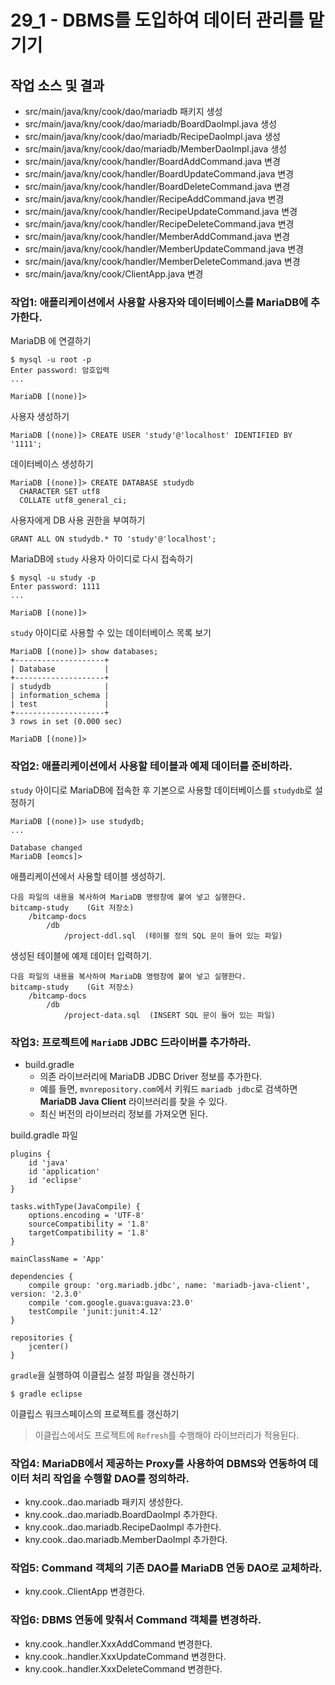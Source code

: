# 29_1 - DBMS를 도입하여 데이터 관리를 맡기기

## 작업 소스 및 결과

- src/main/java/kny/cook/dao/mariadb 패키지 생성
- src/main/java/kny/cook/dao/mariadb/BoardDaoImpl.java 생성
- src/main/java/kny/cook/dao/mariadb/RecipeDaoImpl.java 생성
- src/main/java/kny/cook/dao/mariadb/MemberDaoImpl.java 생성
- src/main/java/kny/cook/handler/BoardAddCommand.java 변경
- src/main/java/kny/cook/handler/BoardUpdateCommand.java 변경
- src/main/java/kny/cook/handler/BoardDeleteCommand.java 변경
- src/main/java/kny/cook/handler/RecipeAddCommand.java 변경
- src/main/java/kny/cook/handler/RecipeUpdateCommand.java 변경
- src/main/java/kny/cook/handler/RecipeDeleteCommand.java 변경
- src/main/java/kny/cook/handler/MemberAddCommand.java 변경
- src/main/java/kny/cook/handler/MemberUpdateCommand.java 변경
- src/main/java/kny/cook/handler/MemberDeleteCommand.java 변경
- src/main/java/kny/cook/ClientApp.java 변경


### 작업1: 애플리케이션에서 사용할 사용자와 데이터베이스를 MariaDB에 추가한다.

MariaDB 에 연결하기 

```
$ mysql -u root -p
Enter password: 암호입력
...

MariaDB [(none)]>
```

사용자 생성하기
```
MariaDB [(none)]> CREATE USER 'study'@'localhost' IDENTIFIED BY '1111';
```

데이터베이스 생성하기
```
MariaDB [(none)]> CREATE DATABASE studydb
  CHARACTER SET utf8
  COLLATE utf8_general_ci;
```

사용자에게 DB 사용 권한을 부여하기
```
GRANT ALL ON studydb.* TO 'study'@'localhost';
```

MariaDB에 `study` 사용자 아이디로 다시 접속하기
```
$ mysql -u study -p
Enter password: 1111
...

MariaDB [(none)]>
```

`study` 아이디로 사용할 수 있는 데이터베이스 목록 보기
```
MariaDB [(none)]> show databases;
+--------------------+
| Database           |
+--------------------+
| studydb            |
| information_schema |
| test               |
+--------------------+
3 rows in set (0.000 sec)

MariaDB [(none)]> 
```



### 작업2: 애플리케이션에서 사용할 테이블과 예제 데이터를 준비하라.

`study` 아이디로 MariaDB에 접속한 후 기본으로 사용할 데이터베이스를 `studydb`로 설정하기
```
MariaDB [(none)]> use studydb;
...

Database changed
MariaDB [eomcs]> 
``` 

애플리케이션에서 사용할 테이블 생성하기. 
```
다음 파일의 내용을 복사하여 MariaDB 명령창에 붙여 넣고 실행한다.
bitcamp-study    (Git 저장소)
    /bitcamp-docs   
        /db
            /project-ddl.sql  (테이블 정의 SQL 문이 들어 있는 파일)
```

생성된 테이블에 예제 데이터 입력하기. 
```
다음 파일의 내용을 복사하여 MariaDB 명령창에 붙여 넣고 실행한다.
bitcamp-study    (Git 저장소)
    /bitcamp-docs   
        /db
            /project-data.sql  (INSERT SQL 문이 들어 있는 파일)
```

### 작업3: 프로젝트에 `MariaDB` JDBC 드라이버를 추가하라.

- build.gradle
    - 의존 라이브러리에 MariaDB JDBC Driver 정보를 추가한다.
    - 예를 들면, `mvnrepository.com`에서 키워드 `mariadb jdbc`로 검색하면 **MariaDB Java Client** 라이브러리를 찾을 수 있다.
    - 최신 버전의 라이브러리 정보를 가져오면 된다.

build.gradle 파일
```
plugins {
    id 'java'
    id 'application'
    id 'eclipse'
}

tasks.withType(JavaCompile) {
    options.encoding = 'UTF-8'
    sourceCompatibility = '1.8'
    targetCompatibility = '1.8'
}

mainClassName = 'App'

dependencies {
    compile group: 'org.mariadb.jdbc', name: 'mariadb-java-client', version: '2.3.0'
    compile 'com.google.guava:guava:23.0'
    testCompile 'junit:junit:4.12'
}

repositories {
    jcenter()
}
```

`gradle`을 실행하여 이클립스 설정 파일을 갱신하기
```
$ gradle eclipse
```

이클립스 워크스페이스의 프로젝트를 갱신하기
> 이클립스에서도 프로젝트에 `Refresh`를 수행해야 라이브러리가 적용된다.

### 작업4: MariaDB에서 제공하는 Proxy를 사용하여 DBMS와 연동하여 데이터 처리 작업을 수행할 DAO를 정의하라.

- kny.cook..dao.mariadb 패키지 생성한다.
- kny.cook..dao.mariadb.BoardDaoImpl 추가한다.
- kny.cook..dao.mariadb.RecipeDaoImpl 추가한다.
- kny.cook..dao.mariadb.MemberDaoImpl 추가한다.

### 작업5: Command 객체의 기존 DAO를 MariaDB 연동 DAO로 교체하라. 

- kny.cook..ClientApp 변경한다.

### 작업6: DBMS 연동에 맞춰서 Command 객체를 변경하라.

- kny.cook..handler.XxxAddCommand 변경한다.
- kny.cook..handler.XxxUpdateCommand 변경한다.
- kny.cook..handler.XxxDeleteCommand 변경한다.




